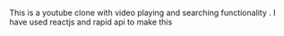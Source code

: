 This is a youtube clone with video playing and searching functionality . I
have used reactjs and rapid api to make this 